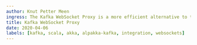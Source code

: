 ```yaml
---
author: Knut Petter Meen
ingress: The Kafka WebSocket Proxy is a more efficient alternative to the Confluent REST proxy. Specially in scenarios with higher data rates. Since WebSockets are bidirectional, they open up for a client - server communication that is much closer to the regular Kafka client.
title: Kafka WebSocket Proxy
date: 2020-04-06
labels: [kafka, scala, akka, alpakka-kafka, integration, websockets]
---
```


